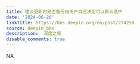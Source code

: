 ```yaml
---
title: 建议更新时是否备份由用户自己决定可以默认选中
date: '2024-06-26'
linkTitle: https://bbs.deepin.org/en/post/274258
source: deepin_bbs
description:  深度之家 
disable_comments: true
---
```

NA
